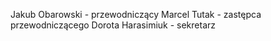 Jakub Obarowski - przewodniczący
Marcel Tutak - zastępca przewodniczącego
Dorota Harasimiuk - sekretarz
